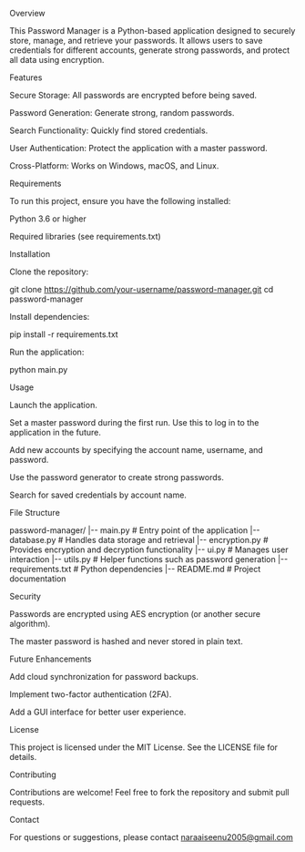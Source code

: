Overview

This Password Manager is a Python-based application designed to securely store, manage, and retrieve your passwords. It allows users to save credentials for different accounts, generate strong passwords, and protect all data using encryption.

Features

Secure Storage: All passwords are encrypted before being saved.

Password Generation: Generate strong, random passwords.

Search Functionality: Quickly find stored credentials.

User Authentication: Protect the application with a master password.

Cross-Platform: Works on Windows, macOS, and Linux.

Requirements

To run this project, ensure you have the following installed:

Python 3.6 or higher

Required libraries (see requirements.txt)

Installation

Clone the repository:

git clone https://github.com/your-username/password-manager.git
cd password-manager

Install dependencies:

pip install -r requirements.txt

Run the application:

python main.py

Usage

Launch the application.

Set a master password during the first run. Use this to log in to the application in the future.

Add new accounts by specifying the account name, username, and password.

Use the password generator to create strong passwords.

Search for saved credentials by account name.

File Structure

password-manager/
|-- main.py             # Entry point of the application
|-- database.py         # Handles data storage and retrieval
|-- encryption.py       # Provides encryption and decryption functionality
|-- ui.py               # Manages user interaction
|-- utils.py            # Helper functions such as password generation
|-- requirements.txt    # Python dependencies
|-- README.md           # Project documentation

Security

Passwords are encrypted using AES encryption (or another secure algorithm).

The master password is hashed and never stored in plain text.

Future Enhancements

Add cloud synchronization for password backups.

Implement two-factor authentication (2FA).

Add a GUI interface for better user experience.

License

This project is licensed under the MIT License. See the LICENSE file for details.

Contributing

Contributions are welcome! Feel free to fork the repository and submit pull requests.

Contact

For questions or suggestions, please contact naraaiseenu2005@gmail.com

